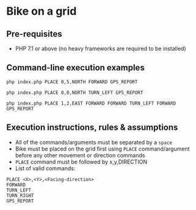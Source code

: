 # Bike on a grid


## Pre-requisites
- PHP 7.1 or above (no heavy frameworks are required to be installed)


## Command-line execution examples
```
php index.php PLACE 0,5,NORTH FORWARD GPS_REPORT
```
```
php index.php PLACE 0,0,NORTH TURN_LEFT GPS_REPORT
```
```
php index.php PLACE 1,2,EAST FORWARD FORWARD TURN_LEFT FORWARD GPS_REPORT
```

## Execution instructions, rules & assumptions
- All of the commands/arguments must be separated by a `space`
- Bike must be placed on the grid first using `PLACE` command/argument before any other movement or direction commands
- `PLACE` command must be followed by x,y,DIRECTION
- List of valid commands: 
```
PLACE <X>,<Y>,<Facing-direction>
FORWARD
TURN_LEFT
TURN_RIGHT
GPS_REPORT
```